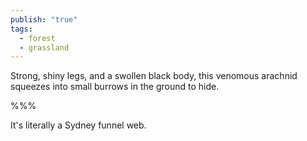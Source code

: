```yaml
---
publish: "true"
tags:
  - forest
  - grassland
---
```


Strong, shiny legs, and a swollen black body, this venomous arachnid squeezes into small burrows in the ground to hide.

%%%

It's literally a Sydney funnel web.

